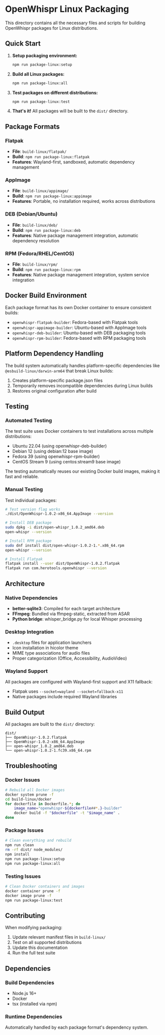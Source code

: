 # OpenWhispr Linux Packaging

This directory contains all the necessary files and scripts for building OpenWhispr packages for Linux distributions.

## Quick Start

1. **Setup packaging environment:**

   ```bash
   npm run package-linux:setup
   ```

2. **Build all Linux packages:**

   ```bash
   npm run package-linux:all
   ```

3. **Test packages on different distributions:**

   ```bash
   npm run package-linux:test
   ```

4. **That's it!** All packages will be built to the `dist/` directory.

## Package Formats

### Flatpak

- **File**: `build-linux/flatpak/`
- **Build**: `npm run package-linux:flatpak`
- **Features**: Wayland-first, sandboxed, automatic dependency management

### AppImage

- **File**: `build-linux/appimage/`
- **Build**: `npm run package-linux:appimage`
- **Features**: Portable, no installation required, works across distributions

### DEB (Debian/Ubuntu)

- **File**: `build-linux/deb/`
- **Build**: `npm run package-linux:deb`
- **Features**: Native package management integration, automatic dependency resolution

### RPM (Fedora/RHEL/CentOS)

- **File**: `build-linux/rpm/`
- **Build**: `npm run package-linux:rpm`
- **Features**: Native package management integration, system service integration

## Docker Build Environment

Each package format has its own Docker container to ensure consistent builds:

- `openwhispr-flatpak-builder`: Fedora-based with Flatpak tools
- `openwhispr-appimage-builder`: Ubuntu-based with AppImage tools
- `openwhispr-deb-builder`: Ubuntu-based with DEB packaging tools
- `openwhispr-rpm-builder`: Fedora-based with RPM packaging tools

## Platform Dependency Handling

The build system automatically handles platform-specific dependencies like `@esbuild-linux/darwin-arm64` that break Linux builds:

1. Creates platform-specific package.json files
2. Temporarily removes incompatible dependencies during Linux builds
3. Restores original configuration after build

## Testing

### Automated Testing

The test suite uses Docker containers to test installations across multiple distributions:

- Ubuntu 22.04 (using openwhispr-deb-builder)
- Debian 12 (using debian:12 base image)
- Fedora 39 (using openwhispr-rpm-builder)
- CentOS Stream 9 (using centos:stream9 base image)

The testing automatically reuses our existing Docker build images, making it fast and reliable.

### Manual Testing

Test individual packages:

```bash
# Test version flag works
./dist/OpenWhispr-1.0.2-x86_64.AppImage --version

# Install DEB package
sudo dpkg -i dist/open-whispr_1.0.2_amd64.deb
open-whispr --version

# Install RPM package
sudo dnf install dist/open-whispr-1.0.2-1.*.x86_64.rpm
open-whispr --version

# Install Flatpak
flatpak install --user dist/OpenWhispr-1.0.2.flatpak
flatpak run com.herotools.openwhispr --version
```

## Architecture

### Native Dependencies

- **better-sqlite3**: Compiled for each target architecture
- **FFmpeg**: Bundled via ffmpeg-static, extracted from ASAR
- **Python bridge**: whisper_bridge.py for local Whisper processing

### Desktop Integration

- `.desktop` files for application launchers
- Icon installation in hicolor theme
- MIME type associations for audio files
- Proper categorization (Office, Accessibility, AudioVideo)

### Wayland Support

All packages are configured with Wayland-first support and X11 fallback:

- Flatpak uses `--socket=wayland --socket=fallback-x11`
- Native packages include required Wayland libraries

## Build Output

All packages are built to the `dist/` directory:

```
dist/
├── OpenWhispr-1.0.2.flatpak
├── OpenWhispr-1.0.2-x86_64.AppImage
├── open-whispr_1.0.2_amd64.deb
└── open-whispr-1.0.2-1.fc39.x86_64.rpm
```

## Troubleshooting

### Docker Issues

```bash
# Rebuild all Docker images
docker system prune -f
cd build-linux/docker
for dockerfile in Dockerfile.*; do
    image_name="openwhispr-${dockerfile##*.}-builder"
    docker build -f "$dockerfile" -t "$image_name" .
done
```

### Package Issues

```bash
# Clean everything and rebuild
npm run clean
rm -rf dist/ node_modules/
npm install
npm run package-linux:setup
npm run package-linux:all
```

### Testing Issues

```bash
# Clean Docker containers and images
docker container prune -f
docker image prune -f
npm run package-linux:test
```

## Contributing

When modifying packaging:

1. Update relevant manifest files in `build-linux/`
2. Test on all supported distributions
3. Update this documentation
4. Run the full test suite

## Dependencies

### Build Dependencies

- Node.js 16+
- Docker
- tsx (installed via npm)

### Runtime Dependencies

Automatically handled by each package format's dependency system.

